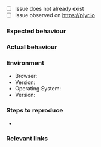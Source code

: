 - [ ] Issue does not already exist
- [ ] Issue observed on https://plyr.io

### Expected behaviour

### Actual behaviour

### Environment

- Browser:
- Version:
- Operating System:
- Version:

### Steps to reproduce

-

### Relevant links
